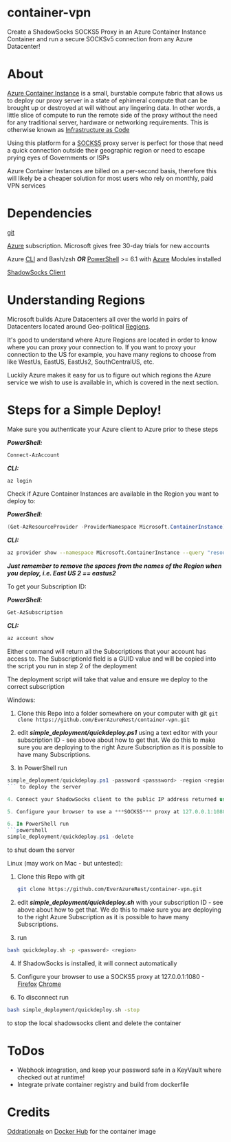 # container-vpn
Create a ShadowSocks SOCKS5 Proxy in an Azure Container Instance Container and run a secure SOCKSv5 connection from any Azure Datacenter!

# About

[Azure Container Instance](https://docs.microsoft.com/en-us/azure/container-instances/) is a small, burstable compute fabric that allows us to deploy our proxy server in a state of ephimeral compute that can be brought up or destroyed at will without any lingering data.
In other words, a little slice of compute to run the remote side of the proxy without the need for any traditional server, hardware or networking requirements.  This is otherwise known as [Infrastructure as Code](https://en.wikipedia.org/wiki/Infrastructure_as_code)

Using this platform for a [SOCKS5](https://en.wikipedia.org/wiki/SOCKS) proxy server is perfect for those that need a quick connection outside their geographic region or need to escape prying eyes of Governments or ISPs

Azure Container Instances are billed on a per-second basis, therefore this will likely be a cheaper solution for most users who rely on monthly, paid VPN services

# Dependencies

[git](https://git-scm.com)

[Azure](https://portal.azure.com) subscription.  Microsoft gives free 30-day trials for new accounts

Azure [CLI](https://aka.ms/az-cli) and Bash/zsh
    ***OR***
[PowerShell](https://github.com/powershell/powershell) >= 6.1 with [Azure](https://www.powershellgallery.com/packages/Az/1.4.0) Modules installed

[ShadowSocks Client](https://shadowsocks.org/en/download/clients.html)

# Understanding Regions

Microsoft builds Azure Datacenters all over the world in pairs of Datacenters located around Geo-political [Regions](https://azure.microsoft.com/en-us/global-infrastructure/regions/).

It's good to understand where Azure Regions are located in order to know where you can proxy your connection to. 
If you want to proxy your connection to the US for example, you have many regions to choose from like WestUs, EastUS, EastUs2, SouthCentralUS, etc.

Luckily Azure makes it easy for us to figure out which regions the Azure service we wish to use is available in, which is covered in the next section.


# Steps for a Simple Deploy!

Make sure you authenticate your Azure client to Azure prior to these steps

***PowerShell:*** 
```powershell
Connect-AzAccount
```

***CLI:***
```bash
az login
```

Check if Azure Container Instances are available in the Region you want to deploy to:

***PowerShell:***
```powershell
(Get-AzResourceProvider -ProviderNamespace Microsoft.ContainerInstance)[0].locations
```

***CLI:***
```bash
az provider show --namespace Microsoft.ContainerInstance --query "resourceTypes[0].locations"
```

***Just remember to remove the spaces from the names of the Region when you deploy, i.e. East US 2 == eastus2***

To get your Subscription ID:

***PowerShell:*** 
```powershell
Get-AzSubscription
```

***CLI:***
```bash 
az account show
``` 

Either command will return all the Subscriptions that your account has access to.  The SubscriptionId field is a GUID value and will be copied into the script you run in step 2 of the deployment

The deployment script will take that value and ensure we deploy to the correct subscription

Windows:
1. Clone this Repo into a folder somewhere on your computer with git
    `git clone https://github.com/EverAzureRest/container-vpn.git`

2. edit ***simple_deployment/quickdeploy.ps1*** using a text editor with your subscription ID - see above about how to get that.  We do this to make sure you are deploying to the right Azure Subscription as it is possible to have many Subscriptions.

3. In PowerShell run 
```powershell 
simple_deployment/quickdeploy.ps1 -password <passsword> -region <region>
``` to deploy the server

4. Connect your ShadowSocks client to the public IP address returned using your password from step 3 and aes-256-cfb

5. Configure your browser to use a ***SOCKS5*** proxy at 127.0.0.1:1080 - [Firefox](https://www.howtogeek.com/293213/how-to-configure-a-proxy-server-in-firefox/) [Chrome](https://productforums.google.com/d/msg/chrome/9IDWpZ5-RAM/v68jStH77loJ)

6. In PowerShell run 
```powershell
simple_deployment/quickdeploy.ps1 -delete
``` 
to shut down the server

Linux (may work on Mac - but untested):
1. Clone this Repo with git
    ```bash
    git clone https://github.com/EverAzureRest/container-vpn.git
    ```

2. edit ***simple_deployment/quickdeploy.sh*** with your subscription ID - see above about how to get that.  We do this to make sure you are deploying to the right Azure Subscription as it is possible to have many Subscriptions.

3. run 
```bash 
bash quickdeploy.sh -p <password> <region>
```

4. If ShadowSocks is installed, it will connect automatically

5. Configure your browser to use a SOCKS5 proxy at 127.0.0.1:1080 - [Firefox](https://www.howtogeek.com/293213/how-to-configure-a-proxy-server-in-firefox/) [Chrome](https://productforums.google.com/d/msg/chrome/9IDWpZ5-RAM/v68jStH77loJ)

6. To disconnect run 
```bash 
bash simple_deployment/quickdeploy.sh -stop
```
to stop the local shadowsocks client and delete the container

# ToDos
 - Webhook integration, and keep your password safe in a KeyVault where checked out at runtime!
 - Integrate private container registry and build from dockerfile
   
# Credits

[Oddrationale](https://hub.docker.com/r/oddrationale/docker-shadowsocks) on [Docker Hub](https://hub.docker.com/) for the container image